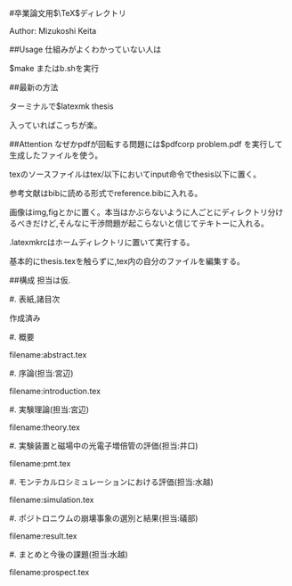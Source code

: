 #卒業論文用$\TeX$ディレクトリ

Author: Mizukoshi Keita

##Usage
仕組みがよくわかっていない人は

$make
またはb.shを実行

##最新の方法

ターミナルで$latexmk thesis

入っていればこっちが楽。

##Attention
なぜかpdfが回転する問題には$pdfcorp problem.pdf を実行して生成したファイルを使う。

texのソースファイルはtex/以下においてinput命令でthesis以下に置く。

参考文献はbibに読める形式でreference.bibに入れる。

画像はimg,figとかに置く。本当はかぶらないように人ごとにディレクトリ分けるべきだけど,そんなに干渉問題が起こらないと信じてテキトーに入れる。

.latexmkrcはホームディレクトリに置いて実行する。

基本的にthesis.texを触らずに,tex内の自分のファイルを編集する。

##構成
担当は仮.

#. 表紙,諸目次

作成済み

#. 概要

filename:abstract.tex

#. 序論(担当:宮辺)

filename:introduction.tex

#. 実験理論(担当:宮辺)

filename:theory.tex

#. 実験装置と磁場中の光電子増倍管の評価(担当:井口)

filename:pmt.tex

#. モンテカルロシミュレーションにおける評価(担当:水越)

filename:simulation.tex

#. ポジトロニウムの崩壊事象の選別と結果(担当:礒部)

filename:result.tex

#. まとめと今後の課題(担当:水越)

filename:prospect.tex

